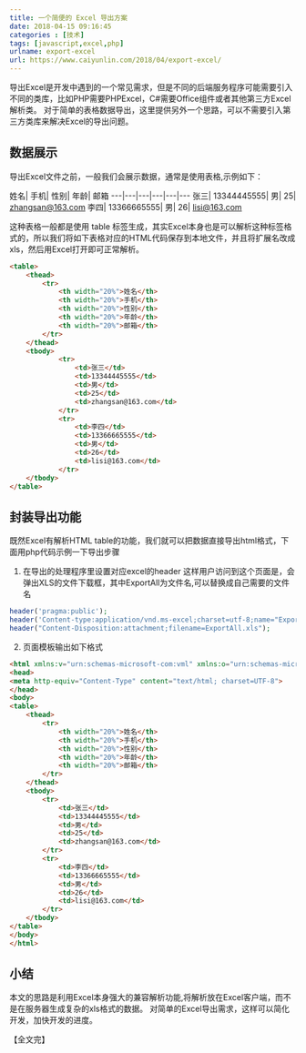 ```yaml
---
title: 一个简便的 Excel 导出方案
date: 2018-04-15 09:16:45
categories : [技术]
tags: [javascript,excel,php]
urlname: export-excel
url: https://www.caiyunlin.com/2018/04/export-excel/
---
```


导出Excel是开发中遇到的一个常见需求，但是不同的后端服务程序可能需要引入不同的类库，比如PHP需要PHPExcel，C#需要Office组件或者其他第三方Excel解析类。 对于简单的表格数据导出，这里提供另外一个思路，可以不需要引入第三方类库来解决Excel的导出问题。
## 数据展示

导出Excel文件之前，一般我们会展示数据，通常是使用表格,示例如下：

姓名|	手机|	性别|	年龄|	邮箱
---|---|---|---|---|---
张三|	13344445555|	男|	25|	zhangsan@163.com
李四|	13366665555|	男|	26|	lisi@163.com

这种表格一般都是使用 table 标签生成，其实Excel本身也是可以解析这种标签格式的，所以我们将如下表格对应的HTML代码保存到本地文件，并且将扩展名改成 xls，然后用Excel打开即可正常解析。


```html
<table>
    <thead>
        <tr>
            <th width="20%">姓名</th>
            <th width="20%">手机</th>
            <th width="20%">性别</th>
            <th width="20%">年龄</th>
            <th width="20%">邮箱</th>
        </tr>
    </thead>
    <tbody>
            <tr>
                <td>张三</td>
                <td>13344445555</td>
                <td>男</td>
                <td>25</td>
                <td>zhangsan@163.com</td>
            </tr>
            <tr>
                <td>李四</td>
                <td>13366665555</td>
                <td>男</td>
                <td>26</td>
                <td>lisi@163.com</td>
            </tr>
    </tbody>
</table>
```

## 封装导出功能

既然Excel有解析HTML table的功能，我们就可以把数据直接导出html格式，下面用php代码示例一下导出步骤

1. 在导出的处理程序里设置对应excel的header
这样用户访问到这个页面是，会弹出XLS的文件下载框，其中ExportAll为文件名,可以替换成自己需要的文件名

```php
header('pragma:public');
header('Content-type:application/vnd.ms-excel;charset=utf-8;name="ExportAll.xls"');
header("Content-Disposition:attachment;filename=ExportAll.xls");
```

2. 页面模板输出如下格式

```html
<html xmlns:v="urn:schemas-microsoft-com:vml" xmlns:o="urn:schemas-microsoft-com:office:office" xmlns:x="urn:schemas-microsoft-com:office:excel" xmlns="https://www.w3.org/TR/REC-html40">
<head>
<meta http-equiv="Content-Type" content="text/html; charset=UTF-8">
</head>
<body>
<table>
    <thead>
        <tr>
            <th width="20%">姓名</th>
            <th width="20%">手机</th>
            <th width="20%">性别</th>
            <th width="20%">年龄</th>
            <th width="20%">邮箱</th>
        </tr>
    </thead>
    <tbody>
        <tr>
            <td>张三</td>
            <td>13344445555</td>
            <td>男</td>
            <td>25</td>
            <td>zhangsan@163.com</td>
        </tr>
        <tr>
            <td>李四</td>
            <td>13366665555</td>
            <td>男</td>
            <td>26</td>
            <td>lisi@163.com</td>
        </tr>
    </tbody>
</table>
</body>
</html>
```

## 小结
本文的思路是利用Excel本身强大的兼容解析功能,将解析放在Excel客户端，而不是在服务器生成复杂的xls格式的数据。 对简单的Excel导出需求，这样可以简化开发，加快开发的进度。

【全文完】